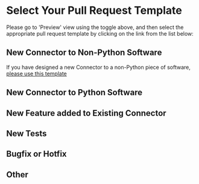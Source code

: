 # Select Your Pull Request Template
Please go to 'Preview' view using the toggle above, and then select the appropriate pull request template by clicking on the link from the list below:

## New Connector to Non-Python Software
If you have designed a new Connector to a non-Python piece of software, [please use this template](?expand=1&template=new-connector-template.md)

## New Connector to Python Software

## New Feature added to Existing Connector

## New Tests

## Bugfix or Hotfix

## Other
